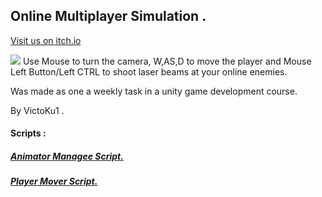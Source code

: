 ## Online Multiplayer Simulation .
[Visit us on itch.io](https://victoku1.itch.io/online-multiplayer-simulation)






[![](http://img.youtube.com/vi/Zww1qqbtNgY/0.jpg)](http://www.youtube.com/watch?v=Zww1qqbtNgY "Online Multiplayer Simulation")
Use Mouse to turn the camera, W,AS,D to move the player and Mouse Left Button/Left CTRL to shoot laser beams at your online enemies.

Was made as one a weekly task in a unity game development course.

By VictoKu1 .


#### Scripts :
##### [Animator Managee Script.](https://github.com/VictoKuGame/Online-Multiplayer-Simulation/blob/main/Assets/scripts/Player/AnimatorManager.cs)
##### [Player Mover Script.](https://github.com/VictoKuGame/Online-Multiplayer-Simulation/blob/main/Assets/scripts/Player/PlayerMover.cs)














